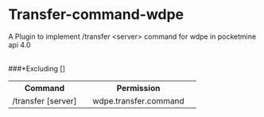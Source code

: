 # Transfer-command-wdpe
A Plugin to implement /transfer &lt;server> command for wdpe in pocketmine api 4.0

<table>
<tr> 
<th>Command<th>
<th>Permission<th>
</tr>
<tr>
<td>/transfer [server] <td>
<td>wdpe.transfer.command<td>
</tr> <br>
###*Excluding [] 